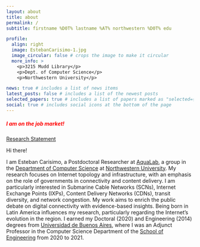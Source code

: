 ```yaml
---
layout: about
title: about
permalink: /
subtitle: firstname %D0T% lastname %AT% northwestern %D0T% edu

profile:
  align: right
  image: EstebanCarisimo-1.jpg
  image_circular: false # crops the image to make it circular
  more_info: >
    <p>3215 Mudd Library</p>
    <p>Dept. of Computer Science</p>
    <p>Northwestern University</p>

news: true # includes a list of news items
latest_posts: false # includes a list of the newest posts
selected_papers: true # includes a list of papers marked as "selected={true}"
social: true # includes social icons at the bottom of the page
---
```


<h5 style="color: red;"> <b>I am on the job market!</b></h5>

<div class="links"> 
<a href="/assets/pdf/job-market-2024/research_statement_2024.pdf" class="btn btn-sm z-depth-0"role="button">Research Statement</a>
</div>

Hi there!

I am Esteban Carisimo, a Postdoctoral Researcher at [AquaLab](https://aqualab.cs.northwestern.edu), a group in the [Department of Computer Science](https://www.mccormick.northwestern.edu/computer-science/) at [Northwestern University](https://www.northwestern.edu). My research focuses on Internet topology and infrastructure, with an emphasis on the role of governments in connectivity and content delivery. I am particularly interested in Submarine Cable Networks (SCNs), Internet Exchange Points (IXPs), Content Delivery Networks (CDNs), transit diversity, and network congestion. My work aims to enrich the public debate on digital connectivity with evidence-based insights. Being born in Latin America influences my research, particularly regarding the Internet’s evolution in the region. I earned my Doctoral (2020) and Engineering (2014) degrees from [Universidad de Buenos Aires](https://www.uba.ar/#/), where I was an Adjunct Professor in the Computer Science Department of the [School of Engineering](https://www.fi.uba.ar) from 2020 to 2021.